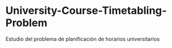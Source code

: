 # University-Course-Timetabling-Problem
Estudio del problema de planificación de horarios universitarios
